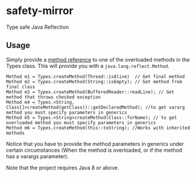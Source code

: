# safety-mirror
Type safe Java Reflection

## Usage
Simply provide a [method reference](https://docs.oracle.com/javase/tutorial/java/javaOO/methodreferences.html) to one of the overloaded methods in the Types class. This will provide you with a `java.lang.reflect.Method`.

    
    Method m1 = Types.createMethod(Thread::isAlive)  // Get final method
    Method m2 = Types.createMethod(String::isEmpty); // Get method from final class
    Method m3 = Types.createMethod(BufferedReader::readLine); // Get method that throws checked exception
    Method m4 = Types.<String, Class[]>createMethod(getClass()::getDeclaredMethod); //to get vararg method you must specify parameters in generics
    Method m5 = Types.<String>createMethod(Class::forName); // to get overloaded method you must specify parameters in generics
    Method m6 = Types.createMethod(this::toString); //Works with inherited methods

Notice that you have to provide the method parameters in generics under certain circumstances (When the method is overloaded, or if the method has a varargs parameter).    
    
Note that the project requires Java 8 or above.
